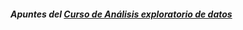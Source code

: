 #### ***Apuntes del [Curso de Análisis exploratorio de datos](https://platzi.com/clases/analisis-exploratorio-datos/)***
